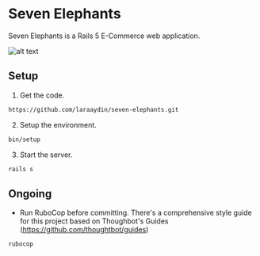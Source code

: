 # Seven Elephants 

Seven Elephants is a Rails 5 E-Commerce web application. 


![alt text](https://raw.githubusercontent.com/laraaydin/seven-elephants/master/screenshot.png)



## Setup

1. Get the code.

```sh
https://github.com/laraaydin/seven-elephants.git
```

2. Setup the environment.

```sh
bin/setup
```

3. Start the server.

```sh
rails s
```

## Ongoing

* Run RuboCop before committing. There's a comprehensive style guide for this project based on Thoughbot's Guides (https://github.com/thoughtbot/guides)

```sh
rubocop
```
